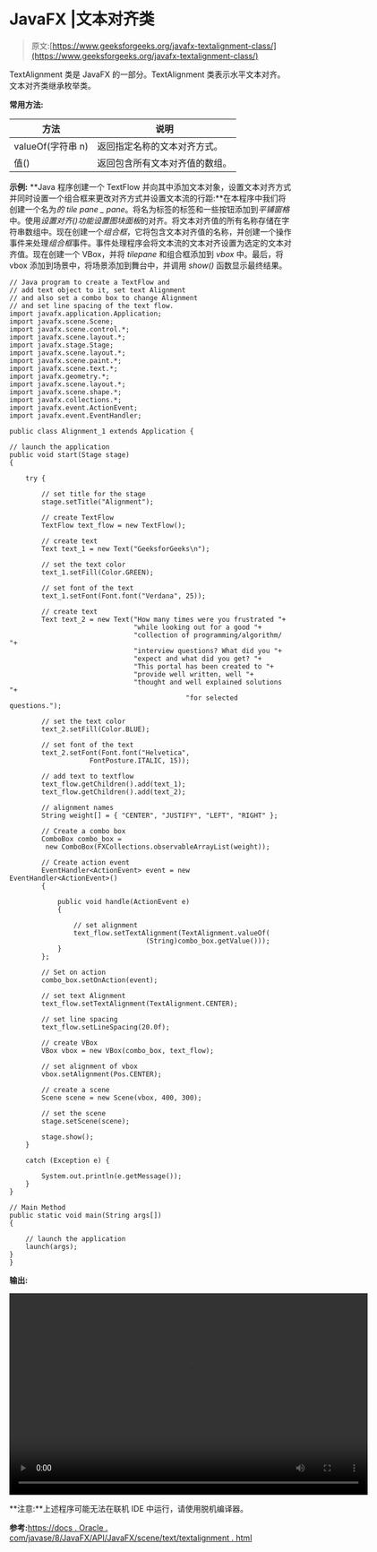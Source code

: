 # JavaFX |文本对齐类

> 原文:[https://www.geeksforgeeks.org/javafx-textalignment-class/](https://www.geeksforgeeks.org/javafx-textalignment-class/)

TextAlignment 类是 JavaFX 的一部分。TextAlignment 类表示水平文本对齐。文本对齐类继承枚举类。

**常用方法:**

| 方法 | 说明 |
| --- | --- |
| valueOf(字符串 n) | 返回指定名称的文本对齐方式。 |
| 值() | 返回包含所有文本对齐值的数组。 |

**示例:** **Java 程序创建一个 TextFlow 并向其中添加文本对象，设置文本对齐方式并同时设置一个组合框来更改对齐方式并设置文本流的行距:**在本程序中我们将创建一个名为*的 tile pane _ pane*。将名为标签的标签和一些按钮添加到*平铺窗格*中。使用*设置对齐()*功能设置*图块面板*的对齐。将文本对齐值的所有名称存储在字符串数组中。现在创建一个*组合框*，它将包含文本对齐值的名称，并创建一个操作事件来处理*组合框*事件。事件处理程序会将文本流的文本对齐设置为选定的文本对齐值。现在创建一个 VBox，并将 *tilepane* 和组合框添加到 *vbox* 中。最后，将 vbox 添加到场景中，将场景添加到舞台中，并调用 *show()* 函数显示最终结果。

```
// Java program to create a TextFlow and
// add text object to it, set text Alignment
// and also set a combo box to change Alignment
// and set line spacing of the text flow.
import javafx.application.Application;
import javafx.scene.Scene;
import javafx.scene.control.*;
import javafx.scene.layout.*;
import javafx.stage.Stage;
import javafx.scene.layout.*;
import javafx.scene.paint.*;
import javafx.scene.text.*;
import javafx.geometry.*;
import javafx.scene.layout.*;
import javafx.scene.shape.*;
import javafx.collections.*;
import javafx.event.ActionEvent;
import javafx.event.EventHandler;

public class Alignment_1 extends Application {

// launch the application
public void start(Stage stage)
{

    try {

        // set title for the stage
        stage.setTitle("Alignment");

        // create TextFlow
        TextFlow text_flow = new TextFlow();

        // create text
        Text text_1 = new Text("GeeksforGeeks\n");

        // set the text color
        text_1.setFill(Color.GREEN);

        // set font of the text
        text_1.setFont(Font.font("Verdana", 25));

        // create text
        Text text_2 = new Text("How many times were you frustrated "+ 
                               "while looking out for a good "+
                               "collection of programming/algorithm/ "+
                               "interview questions? What did you "+ 
                               "expect and what did you get? "+ 
                               "This portal has been created to "+ 
                               "provide well written, well "+ 
                               "thought and well explained solutions "+
                                            "for selected questions.");

        // set the text color
        text_2.setFill(Color.BLUE);

        // set font of the text
        text_2.setFont(Font.font("Helvetica", 
                    FontPosture.ITALIC, 15));

        // add text to textflow
        text_flow.getChildren().add(text_1);
        text_flow.getChildren().add(text_2);

        // alignment names
        String weight[] = { "CENTER", "JUSTIFY", "LEFT", "RIGHT" };

        // Create a combo box
        ComboBox combo_box = 
         new ComboBox(FXCollections.observableArrayList(weight));

        // Create action event
        EventHandler<ActionEvent> event = new EventHandler<ActionEvent>() 
        {

            public void handle(ActionEvent e)
            {

                // set alignment
                text_flow.setTextAlignment(TextAlignment.valueOf(
                                  (String)combo_box.getValue()));
            }
        };

        // Set on action
        combo_box.setOnAction(event);

        // set text Alignment
        text_flow.setTextAlignment(TextAlignment.CENTER);

        // set line spacing
        text_flow.setLineSpacing(20.0f);

        // create VBox
        VBox vbox = new VBox(combo_box, text_flow);

        // set alignment of vbox
        vbox.setAlignment(Pos.CENTER);

        // create a scene
        Scene scene = new Scene(vbox, 400, 300);

        // set the scene
        stage.setScene(scene);

        stage.show();
    }

    catch (Exception e) {

        System.out.println(e.getMessage());
    }
}

// Main Method
public static void main(String args[])
{

    // launch the application
    launch(args);
}
}
```

**输出:**

<video class="wp-video-shortcode" id="video-226120-1" width="640" height="360" preload="metadata" controls=""><source type="video/mp4" src="https://media.geeksforgeeks.org/wp-content/uploads/Alignment.mp4?_=1">[https://media.geeksforgeeks.org/wp-content/uploads/Alignment.mp4](https://media.geeksforgeeks.org/wp-content/uploads/Alignment.mp4)</video>

**注意:**上述程序可能无法在联机 IDE 中运行，请使用脱机编译器。

**参考:**[https://docs . Oracle . com/javase/8/JavaFX/API/JavaFX/scene/text/textalignment . html](https://docs.oracle.com/javase/8/javafx/api/javafx/scene/text/TextAlignment.html)